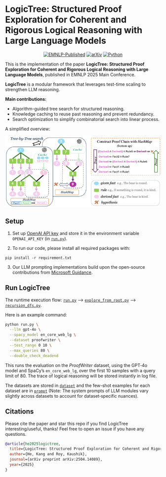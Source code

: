 # LogicTree: Structured Proof Exploration for Coherent and Rigorous Logical Reasoning with Large Language Models

<div align="center">

[![EMNLP-Published](https://img.shields.io/badge/EMNLP-Published-green)](https://arxiv.org/pdf/2504.14089)
[![arXiv](https://img.shields.io/badge/arXiv-2504.14089-red)](https://arxiv.org/abs/2504.14089)
[![Python](https://img.shields.io/badge/Python-3.9%2B-blue)](https://www.python.org/downloads/release/python-390/)

</div>

This is the implementation of the paper __LogicTree: Structured Proof Exploration for Coherent and Rigorous Logical Reasoning with Large Language Models__, published in EMNLP 2025 Main Conference.

__LogicTree__ is a modular framework that leverages test-time scaling to strengthen LLM reasoning. 

__Main contributions:__
- Algorithm-guided tree search for structured reasoning.
- Knowledge caching to reuse past reasoning and prevent redundancy.
- Search optimization to simplify combinatorial search into linear process.

A simplified overview:
<p align="center">
  <img src="overview.png" alt="overview" />
</p>

## Setup

1. Set up [OpenAI API key](https://platform.openai.com/docs/overview) and store it in the environment variable `OPENAI_API_KEY`  (in [`run.py`](run.py#L15)).

2. To run our code, please install all required packages with:
```
pip install -r requirement.txt
```

3. Our LLM prompting implementations build upon the open-source contributions from [Microsoft Guidance](https://github.com/guidance-ai/guidance).

## Run LogicTree

The runtime execution flow: [`run.py`](run.py) --> [`explore_from_root.py`](explore_from_root.py) --> [`recursion_dfs.py`](recursion_dfs.py).

Here is an example command:
```bash
python run.py \
  --llm gpt-4o \
  --spacy_model en_core_web_lg \
  --dataset proofwriter \
  --test_range 0 10 \
  --max_queries 80 \
  --double_check_deadend
```

This runs the evaluation on the *ProofWriter* dataset, using the GPT‑4o model and SpaCy’s `en_core_web_lg`, over the first 10 samples with a query limit of 80. The trace of logical reasoning will be stored instantly in log file.

The datasets are stored in [`dataset`](dataset) and the few-shot examples for each dataset are in [`prompt`](prompt) (Note: The system prompts of LLM modules vary slightly across datasets to account for dataset‑specific nuances).

## Citations
Please cite the paper and star this repo if you find LogicTree interesting/useful, thanks! Feel free to open an issue if you have any questions.

```bibtex
@article{he2025logictree,
  title={LogicTree: Structured Proof Exploration for Coherent and Rigorous Logical Reasoning with Large Language Models},
  author={He, Kang and Roy, Kaushik},
  journal={arXiv preprint arXiv:2504.14089},
  year={2025}
}
```

